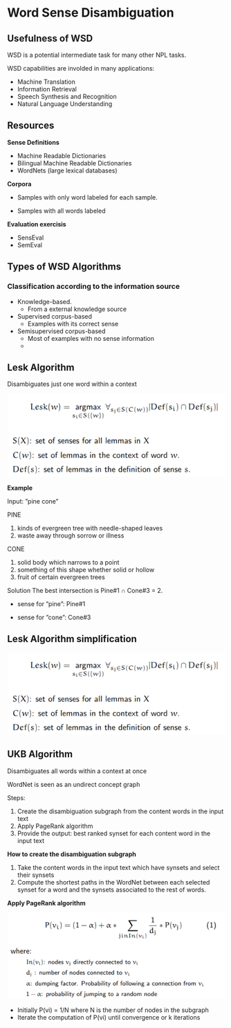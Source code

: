 # Word Sense Disambiguation

## Usefulness of  WSD

WSD is a potential intermediate task for many other NPL tasks.

WSD capabilities are involded in many applications:

* Machine Translation
* Information Retrieval
* Speech Synthesis and Recognition
* Natural Language Understanding

## Resources

**Sense Definitions**

* Machine Readable Dictionaries
* Bilingual Machine Readable Dictionaries
* WordNets (large lexical databases)

**Corpora**

* Samples with only word labeled for each sample.

* Samples with all words labeled

**Evaluation exercisis** 

* SensEval
* SemEval

## Types of WSD Algorithms

### Classification according to the information source

* Knowledge-based. 
  * From a external knowledge source
* Supervised corpus-based
  * Examples with its correct sense
* Semisupervised corpus-based
  * Most of examples with no sense information
  * 

## Lesk Algorithm

Disambiguates just one word within a context

![](Img/w6/lesk_algorithm.png)

**Example**

Input: ”pine cone” 

PINE 

1. kinds of evergreen tree with needle-shaped leaves 
2.  waste away through sorrow or illness 

CONE 

1. solid body which narrows to a point 
2. something of this shape whether solid or hollow
3. fruit of certain evergreen trees 

Solution The best intersection is Pine#1 ∩ Cone#3 = 2. 

* sense for ”pine”: Pine#1 

* sense for ”cone”: Cone#3

## Lesk Algorithm simplification

![](Img/w6/lesk_algorithm.png)

## UKB Algorithm

Disambiguates all words within a context at once

WordNet is seen as an undirect concept graph

Steps:

1. Create the disambiguation subgraph from the content words in the input text
2. Apply PageRank algorithm
3. Provide the output: best ranked synset for each content word in the input text

**How to create the disambiguation subgraph**

1. Take the content words in the input text which have synsets and select their synsets
2. Compute the shortest paths in the WordNet between each selected synset for a word and the synsets associated to the rest of words.

**Apply PageRank algorithm**

![](Img/w6/page_rank.png)

* Initially  P(vi) = 1/N where N is the number of nodes in the subgraph
* Iterate the computation of P(vi) until convergence or k iterations

